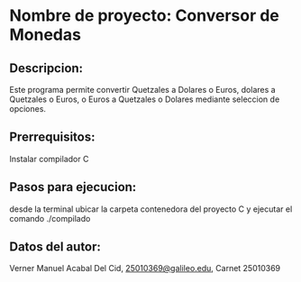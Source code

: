 # Nombre de proyecto: Conversor de Monedas
## Descripcion: 
Este programa permite convertir Quetzales a Dolares o Euros, dolares a Quetzales o Euros, o Euros a Quetzales o Dolares mediante seleccion de opciones.

## Prerrequisitos: 
Instalar compilador C

## Pasos para ejecucion: 
desde la terminal ubicar la carpeta contenedora del proyecto C y ejecutar el comando ./compilado

## Datos del autor:
Verner Manuel Acabal Del Cid, 25010369@galileo.edu, Carnet 25010369
